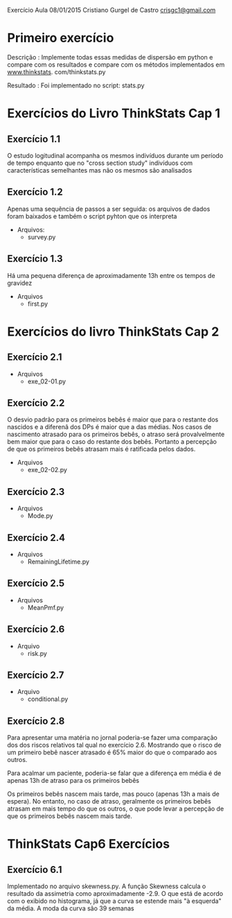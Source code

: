 Exercício Aula 08/01/2015
Cristiano Gurgel de Castro <crisgc1@gmail.com>

# Primeiro exercício

Descrição
: Implemente todas essas medidas de dispersão em python e compare com
os resultados e compare com os métodos implementados em www.thinkstats.
com/thinkstats.py 

Resultado
: Foi implementado no script: stats.py

# Exercícios do Livro ThinkStats Cap 1

## Exercício 1.1

O estudo logitudinal acompanha os mesmos indivíduos durante um período de tempo
enquanto que no "cross section study" indivíduos com características semelhantes
mas não os mesmos são analisados

## Exercício 1.2

Apenas uma sequência de passos a ser seguida: os arquivos de dados foram
baixados e também o script pyhton que os interpreta

- Arquivos:
    - survey.py

## Exercício 1.3

Há uma pequena diferença de aproximadamente 13h entre os tempos de gravidez

- Arquivos
    - first.py

# Exercícios do livro ThinkStats Cap 2

## Exercício 2.1

- Arquivos
    - exe\_02-01.py

## Exercício 2.2

O desvio padrão para os primeiros bebês é maior que para o restante dos nascidos
e a diferenã dos DPs é maior que a das médias. Nos casos de nascimento atrasado
para os primeiros bebês, o atraso será provalvelmente bem maior que para o caso
do restante dos bebês. Portanto a percepção de que os primeiros bebês atrasam
mais é ratificada pelos dados.

- Arquivos
    - exe\_02-02.py

## Exercício 2.3

- Arquivos
    - Mode.py

## Exercício 2.4

- Arquivos
    - RemainingLifetime.py

## Exercício 2.5

- Arquivos
    - MeanPmf.py

## Exercício 2.6

- Arquivo
    - risk.py

## Exercício 2.7

- Arquivo
    - conditional.py

## Exercício 2.8

Para apresentar uma matéria no jornal poderia-se fazer uma comparação dos dos
riscos relativos tal qual no exercício 2.6. Mostrando que o risco de um primeiro
bebê nascer atrasado é 65% maior do que o comparado aos outros.

Para acalmar um paciente, poderia-se falar que a diferença em média é de apenas
13h de atraso para os primeiros bebês

Os primeiros bebês nascem mais tarde, mas pouco (apenas 13h a mais de espera).
No entanto, no caso de atraso, geralmente os primeiros bebês atrasam em mais
tempo do que os outros, o que pode levar a percepção de que os primeiros bebês
nascem mais tarde.

# ThinkStats Cap6 Exercícios

## Exercício 6.1

Implementado no arquivo skewness.py. A função Skewness calcula o resultado da
assimetria como aproximadamente -2.9. O que está de acordo com o exibido no
histograma, já que a curva se estende mais "à esquerda" da média. A moda da
curva são 39 semanas



